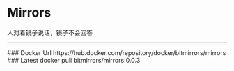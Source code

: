 # Mirrors
人对着镜子说话，镜子不会回答
<hr>
###  Docker Url
  https://hub.docker.com/repository/docker/bitmirrors/mirrors
###  Latest
  docker pull bitmirrors/mirrors:0.0.3

